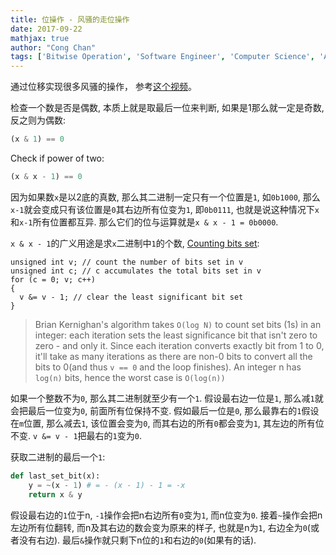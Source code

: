 ```yaml
---
title: 位操作 - 风骚的走位操作
date: 2017-09-22
mathjax: true
author: "Cong Chan"
tags: ['Bitwise Operation', 'Software Engineer', 'Computer Science', 'Algorithms']
---
```

通过位移实现很多风骚的操作， 参考[这个视频](https://www.youtube.com/watch?v=7jkIUgLC29I)。
<!-- more -->
检查一个数是否是偶数, 本质上就是取最后一位来判断, 如果是1那么就一定是奇数, 反之则为偶数:
```python
(x & 1) == 0
```

Check if power of two:
```python
(x & x - 1) == 0
```
因为如果数`x`是以2底的真数, 那么其二进制一定只有一个位置是`1`, 如`0b1000`, 那么`x-1`就会变成只有该位置是`0`其右边所有位变为`1`, 即`0b0111`, 也就是说这种情况下`x`和`x-1`所有位置都互异. 那么它们的位与运算就是`x & x - 1 = 0b0000`.

`x & x - 1`的广义用途是求`x`二进制中`1`的个数, [Counting bits set](https://graphics.stanford.edu/~seander/bithacks.html#CountBitsSetKernighan):
```
unsigned int v; // count the number of bits set in v
unsigned int c; // c accumulates the total bits set in v
for (c = 0; v; c++)
{
  v &= v - 1; // clear the least significant bit set
}
```
> Brian Kernighan's algorithm takes `O(log N)` to count set bits (1s) in an integer: each iteration sets the least significance bit that isn't zero to zero - and only it. Since each iteration converts exactly bit from 1 to 0, it'll take as many iterations as there are non-0 bits to convert all the bits to 0(and thus `v == 0` and the loop finishes). An integer n has `log(n)` bits, hence the worst case is `O(log(n))`

如果一个整数不为`0`, 那么其二进制就至少有一个`1`. 假设最右边一位是`1`, 那么减`1`就会把最后一位变为`0`, 前面所有位保持不变. 假如最后一位是`0`, 那么最靠右的`1`假设在`m`位置, 那么减去`1`, 该位置会变为`0`, 而其右边的所有`0`都会变为`1`, 其左边的所有位不变. `v &= v - 1`把最右的`1`变为`0`.

获取二进制的最后一个`1`:
```python
def last_set_bit(x):
    y = ~(x - 1) # = - (x - 1) - 1 = -x
    return x & y
```
假设最右边的`1`位于n, `-1`操作会把n右边所有`0`变为`1`, 而n位变为`0`. 接着`~`操作会把n左边所有位翻转, 而n及其右边的数会变为原来的样子, 也就是n为`1`, 右边全为`0`(或者没有右边). 最后`&`操作就只剩下n位的`1`和右边的`0`(如果有的话).

